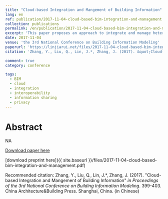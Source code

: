 ```yaml
---
title: "Cloud-based Integration and Mangement of Building Information"
lang: en
ref: publication/2017-11-04-cloud-based-bim-integration-and-management
collection: publications
permalink: /en/publication/2017-11-04-cloud-based-bim-integration-and-management
excerpt: 'This paper proposes an approach to integrate and manage heterogeneous building information based on cloud computing with the consideration of data privacy'
date: 2017-11-04
venue: 'the 3rd National Conference on Building Information Modeling'
paperurl: 'https://linjiarui.net/files/2017-11-04-cloud-based-bim-integration-and-management.pdf'
citation: 'Zhang, Y., Liu, Q., Lin, J.*, Zhang, J. (2017). &quot;Cloud-based Integration and Mangement of Building Information&quot; <i>in Proceedings of the 3rd National Conference on Building Information Modeling</i>. 399-403. China Architecture&Building Press. Shanghai, China. (in Chinese)'

comment: true
category: conference

tags: 
  - BIM
  - cloud
  - integration
  - interoperability
  - information sharing
  - privacy
---
```



Abstract
====

NA

[Download paper here](http://kns.cnki.net/KCMS/detail/detail.aspx?dbcode=CPFD&dbname=CPFDLAST2018&filename=JGCB201711001071&v=MTk5MTlGWmVzSURSTkt1aGRobmo5OFRuanFxeGRFZU1PVUtyaWZadTl2SHlubFU3ek1KbDRYTHlySWJMRzRIOWJOcm85)

[download preprint here]({{ site.baseurl }}/files/2017-11-04-cloud-based-bim-integration-and-management.pdf)

Recommended citation: Zhang, Y., Liu, Q., Lin, J.*, Zhang, J. (2017). &quot;Cloud-based Integration and Mangement of Building Information&quot; <i>in Proceedings of the 3rd National Conference on Building Information Modeling</i>. 399-403. China Architecture&Building Press. Shanghai, China. (in Chinese)